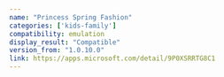 ```yaml
---
name: "Princess Spring Fashion"
categories: ['kids-family']
compatibility: emulation
display_result: "Compatible"
version_from: "1.0.10.0"
link: https://apps.microsoft.com/detail/9P0XSRRTG8C1
---
```

